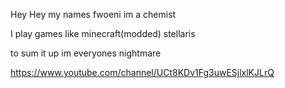 Hey Hey my names fwoeni im a chemist

I play games like minecraft(modded) stellaris

to sum it up im everyones nightmare

<!---
Fwoeni/Fwoeni is a ✨ special ✨ repository because its `README.md` (this file) appears on your GitHub profile.
You can click the Preview link to take a look at your changes.
--->

https://www.youtube.com/channel/UCt8KDv1Fg3uwESjlxlKJLrQ

